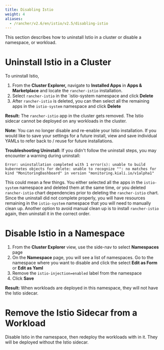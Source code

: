 ```yaml
---
title: Disabling Istio
weight: 4
aliases:
  - /rancher/v2.6/en/istio/v2.5/disabling-istio
---
```


This section describes how to uninstall Istio in a cluster or disable a namespace, or workload.

# Uninstall Istio in a Cluster

To uninstall Istio,

1. From the **Cluster Explorer,** navigate to **Installed Apps** in **Apps & Marketplace** and locate the `rancher-istio` installation.
1. Select `rancher-istio` in the `istio-system namespace and click **Delete**
1. After `rancher-istio` is deleted, you can then select all the remaining apps in the `istio-system` namespace and click **Delete**

**Result:** The `rancher-istio` app in the cluster gets removed. The Istio sidecar cannot be deployed on any workloads in the cluster. 

**Note:** You can no longer disable and re-enable your Istio installation. If you would like to save your settings for a future install, view and save individual YAMLs to refer back to / reuse for future installations.

**Troubleshooting Uninstall:** If you didn't follow the uninstall steps, you may encounter a warning during uninstall:

`Error: uninstallation completed with 1 error(s): unable to build kubernetes objects for delete: unable to recognize "": no matches for kind "MonitoringDashboard" in version "monitoring.kiali.io/v1alpha1"`

This could mean a few things. You either selected all the apps in the `istio-system` namespace and deleted them at the same time, or you deleted `rancher-istio` chart dependencies prior to deleting the `rancher-istio` chart. Since the uninstall did not complete properly, you will have resources remaining in the `istio-system` namespace that you will need to manually clean up. Another option to avoid manual clean up is to install `rancher-istio` again, then uninstall it in the correct order.

# Disable Istio in a Namespace

1. From the **Cluster Explorer** view, use the side-nav to select **Namespaces** page 
1. On the **Namespace** page, you will see a list of namespaces. Go to the namespace where you want to disable and click the select **Edit as Form** or **Edit as Yaml**
1. Remove the `istio-injection=enabled` label from the namespace
1. Click **Save**

**Result:** When workloads are deployed in this namespace, they will not have the Istio sidecar.

# Remove the Istio Sidecar from a Workload

Disable Istio in the namespace, then redeploy the workloads with in it. They will be deployed without the Istio sidecar.
